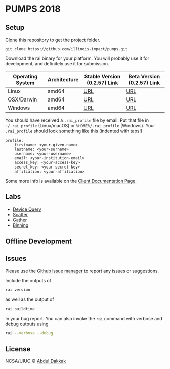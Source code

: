 # PUMPS 2018

## Setup

Clone this repository to get the project folder.

    git clone https://github.com/illinois-impact/pumps.git

Download the rai binary for your platform.
You will probably use it for development, and definitely use it for submission.


| Operating System | Architecture | Stable Version (0.2.57) Link                                                             | Beta Version (0.2.57) Link                                                              |
| ---------------- | ------------ | ---------------------------------------------------------------------------------------- | --------------------------------------------------------------------------------------- |
| Linux            | amd64        | [URL](https://github.com/rai-project/rai/releases/download/v0.2.57/linux-amd64.tar.gz)   | [URL](https://github.com/rai-project/rai/releases/download/latest/linux-amd64.tar.gz)   |
| OSX/Darwin       | amd64        | [URL](https://github.com/rai-project/rai/releases/download/v0.2.57/darwin-amd64.tar.gz)  | [URL](https://github.com/rai-project/rai/releases/download/latest/darwin-amd64.tar.gz)  |
| Windows          | amd64        | [URL](https://github.com/rai-project/rai/releases/download/v0.2.57/windows-amd64.tar.gz) | [URL](https://github.com/rai-project/rai/releases/download/latest/windows-amd64.tar.gz) |

You should have received a `.rai_profile` file by email.
Put that file in `~/.rai_profile` (Linux/macOS) or `%HOME%/.rai_profile` (Windows).
Your `.rai_profile` should look something like this (indented with tabs!)

    profile:
        firstname: <your-given-name>
        lastname: <your-surname>
        username: <your-username>
        email: <your-institution-email>
        access_key: <your-access-key>
        secret_key: <your-secret-key>
        affiliation: <your-affiliation>

Some more info is available on the [Client Documentation Page](https://github.com/rai-project/rai).

## Labs

- [Device Query](labs/device_query)
- [Scatter](labs/scatter)
- [Gather](labs/gather)
- [Binning](labs/binning)


## Offline Development


## Issues


Please use the [Github issue manager] to report any issues or suggestions.

Include the outputs of

```bash
rai version
```

as well as the output of

```bash
rai buildtime
```

In your bug report. You can also invoke the `rai` command with verbose and debug outputs using

```bash
rai --verbose --debug
```

[github issue manager]: https://github.com/illinois-impact/pumps/issues

## License

NCSA/UIUC © [Abdul Dakkak](http://impact.crhc.illinois.edu/Content_Page.aspx?student_pg=Default-dakkak)

